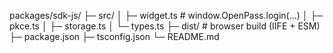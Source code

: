 packages/sdk-js/
├─ src/
│  ├─ widget.ts           # window.OpenPass.login(...)
│  ├─ pkce.ts
│  ├─ storage.ts
│  └─ types.ts
├─ dist/                  # browser build (IIFE + ESM)
├─ package.json
├─ tsconfig.json
└─ README.md
